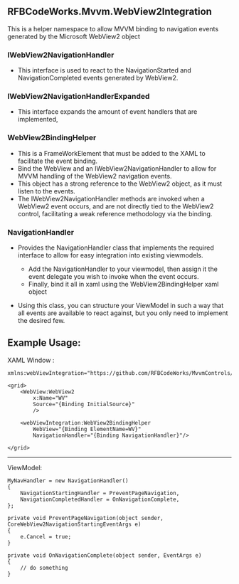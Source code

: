 ﻿## RFBCodeWorks.Mvvm.WebView2Integration

This is a helper namespace to allow MVVM binding to navigation events generated by the Microsoft WebView2 object

### IWebView2NavigationHandler
- This interface is used to react to the NavigationStarted and NavigationCompleted events generated by WebView2.

### IWebView2NavigationHandlerExpanded
- This interface expands the amount of event handlers that are implemented, 

### WebView2BindingHelper
- This is a FrameWorkElement that must be added to the XAML to facilitate the event binding.
- Bind the WebView and an IWebView2NavigationHandler to allow for MVVM handling of the WebView2 navigation events.
- This object has a strong reference to the WebView2 object, as it must listen to the events.
- The IWebView2NavigationHandler methods are invoked when a WebView2 event occurs, and are not directly tied to the WebView2 control, facilitating a weak reference methodology via the binding.

### NavigationHandler
- Provides the NavigationHandler class that implements the required interface to allow for easy integration into existing viewmodels. 
   - Add the NavigationHandler to your viewmodel, then assign it the event delegate you wish to invoke when the event occurs.
   - Finally, bind it all in xaml using the WebView2BindingHelper xaml object

- Using this class, you can structure your ViewModel in such a way that all events are available to react against, but you only need to implement the desired few.

## Example Usage:

XAML Window :

    xmlns:webViewIntegration="https://github.com/RFBCodeWorks/MvvmControls/WebViewIntegration"

    <grid>
        <WebView:WebView2
            x:Name="WV"
            Source="{Binding InitialSource}"
            />

        <webViewIntegration:WebView2BindingHelper 
            WebView="{Binding ElementName=WV}" 
            NavigationHandler="{Binding NavigationHandler}"/>

    </grid>

------
ViewModel:

    MyNavHandler = new NavigationHandler()
    {
        NavigationStartingHandler = PreventPageNavigation,
        NavigationCompletedHandler = OnNavigationComplete,
    };

    private void PreventPageNavigation(object sender, CoreWebView2NavigationStartingEventArgs e)
    {
        e.Cancel = true;
    }

    private void OnNavigationComplete(object sender, EventArgs e)
    {
        // do something
    }